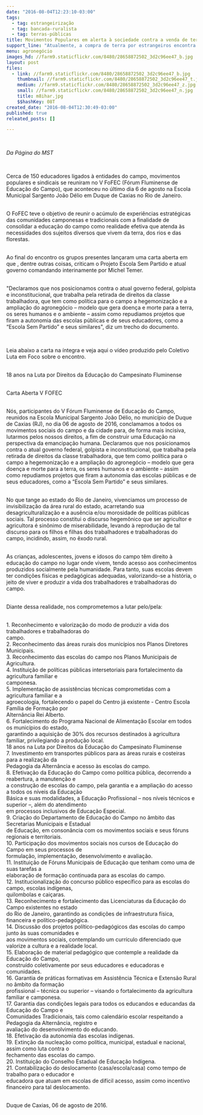 ```yaml
---
date: "2016-08-04T12:23:10-03:00"
tags:
  - tag: estrangeirização
  - tag: bancada-ruralista
  - tag: terras-públicas
title: Movimentos Populares em alerta à sociedade contra a venda de terras para estrangeiros
support_line: "Atualmente, a compra de terra por estrangeiros encontra limites. É possível a aquisição de até três módulos rurais, sem qualquer condicionalidade. "
menu: agronegócio
images_hd: //farm9.staticflickr.com/8480/28658872502_3d2c96ee47_b.jpg
layout: post
files:
  - link: //farm9.staticflickr.com/8480/28658872502_3d2c96ee47_b.jpg
    thumbnail: //farm9.staticflickr.com/8480/28658872502_3d2c96ee47_t.jpg
    medium: //farm9.staticflickr.com/8480/28658872502_3d2c96ee47_z.jpg
    small: //farm9.staticflickr.com/8480/28658872502_3d2c96ee47_n.jpg
    title: m8ihar.jpg
    $$hashKey: 08T
created_date: "2016-08-04T12:30:49-03:00"
published: true
releated_posts: []

---
```

<p>&nbsp;</p>

<p><em>Da P&aacute;gina do MST&nbsp;</em></p>

<p>&nbsp;</p>

<p>Cerca de 150 educadores ligados &agrave; entidades do campo, movimentos populares e sindicais se reuniram no V FoFEC (F&oacute;rum Fluminense de Educa&ccedil;&atilde;o do Campo), que aconteceu no &uacute;ltimo dia 6 de agosto na Escola Municipal Sargento Jo&atilde;o D&eacute;lio em Duque de Caxias no Rio de Janeiro. &nbsp;</p>

<p><br />
O FoFEC teve o objetivo de reunir o ac&uacute;mulo de experi&ecirc;ncias estrat&eacute;gicas das comunidades camponesas e tradicionais com a finalidade de consolidar a educa&ccedil;&atilde;o do campo como realidade efetiva que atenda &agrave;s necessidades dos sujeitos diversos que vivem da terra, dos rios e das florestas.</p>

<p><br />
Ao final do encontro os grupos presentes lan&ccedil;aram uma carta aberta em que , dentre outras coisas, criticam o Projeto Escola Sem Partido e atual governo comandando interinamente por Michel Temer.</p>

<p><br />
&quot;Declaramos que nos posicionamos contra o atual governo federal, golpista e inconstitucional, que trabalha pela retirada de direitos da classe trabalhadora, que tem como pol&iacute;tica para o campo a hegemoniza&ccedil;&atilde;o e a amplia&ccedil;&atilde;o do agroneg&oacute;cio &ndash; modelo que gera doen&ccedil;a e morte para a terra, os seres humanos e o ambiente &ndash; assim como repudiamos projetos que firam a autonomia das escolas p&uacute;blicas e de seus educadores, como a &ldquo;Escola Sem Partido&rdquo; e seus similares&quot;, diz um trecho do documento.&nbsp;</p>

<p>&nbsp;</p>

<p>Leia abaixo a carta na &iacute;ntegra e veja aqui o v&iacute;deo produzido pelo Coletivo Luta em Foco sobre o encontro.&nbsp;</p>

<p><br />
18 anos na Luta por Direitos da Educa&ccedil;&atilde;o do Campesinato Fluminense</p>

<p><br />
Carta Aberta V FOFEC</p>

<p><br />
N&oacute;s, participantes do V F&oacute;rum Fluminense de Educa&ccedil;&atilde;o do Campo, reunidos na Escola Municipal&nbsp;Sargento Jo&atilde;o D&eacute;lio, no munic&iacute;pio de Duque de Caxias (RJ), no dia 06 de agosto de 2016, conclamamos a&nbsp;todos os movimentos sociais do campo e da cidade para, de forma mais incisiva, lutarmos pelos nossos&nbsp;direitos, a fim de&nbsp;construir uma Educa&ccedil;&atilde;o na perspectiva da emancipa&ccedil;&atilde;o humana. Declaramos que nos posicionamos contra o atual governo federal, golpista e inconstitucional, que trabalha pela retirada de&nbsp;direitos da classe trabalhadora, que tem como pol&iacute;tica para o campo a hegemoniza&ccedil;&atilde;o e a amplia&ccedil;&atilde;o do&nbsp;agroneg&oacute;cio &ndash; modelo que gera doen&ccedil;a e morte para a terra, os seres humanos e o ambiente &ndash; assim como&nbsp;repudiamos projetos que firam a autonomia das escolas p&uacute;blicas e de seus educadores, como a &ldquo;Escola Sem Partido&rdquo; e seus similares.</p>

<p><br />
No que tange ao estado do Rio de Janeiro, vivenciamos um processo de invisibiliza&ccedil;&atilde;o da &aacute;rea rural&nbsp;do estado, acarretando sua desagriculturaliza&ccedil;&atilde;o e a aus&ecirc;ncia e/ou morosidade de pol&iacute;ticas p&uacute;blicas sociais.&nbsp;Tal processo constitui o discurso hegem&ocirc;nico que ser agricultor e agricultora &eacute; sin&ocirc;nimo de&nbsp;miserabilidade, levando &agrave;&nbsp;reprodu&ccedil;&atilde;o de tal discurso para os filhos e filhas dos trabalhadores e trabalhadoras&nbsp;do campo, incidindo, assim, no &ecirc;xodo rural.</p>

<p><br />
As crian&ccedil;as, adolescentes, jovens e idosos do campo t&ecirc;m direito &agrave; educa&ccedil;&atilde;o do campo no lugar onde&nbsp;vivem, tendo acesso aos conhecimentos produzidos socialmente pela humanidade. Para tanto, suas escolas&nbsp;devem ter condi&ccedil;&otilde;es f&iacute;sicas e pedag&oacute;gicas adequadas, valorizando-se a hist&oacute;ria, o jeito de viver e produzir a&nbsp;vida dos trabalhadores e trabalhadoras do campo.</p>

<p><br />
Diante dessa realidade, nos comprometemos a lutar pelo/pela:</p>

<p><br />
1. Reconhecimento e valoriza&ccedil;&atilde;o do modo de produzir a vida dos trabalhadores e trabalhadoras do<br />
campo.<br />
2. Reconhecimento das &aacute;reas rurais dos munic&iacute;pios nos Planos Diretores Municipais.<br />
3. Reconhecimento das escolas do campo nos Planos Municipais de Agricultura.<br />
4. Institui&ccedil;&atilde;o de pol&iacute;ticas p&uacute;blicas intersetoriais para fortalecimento da agricultura familiar e<br />
camponesa.<br />
5. Implementa&ccedil;&atilde;o de assist&ecirc;ncias t&eacute;cnicas comprometidas com a agricultura familiar e a<br />
agroecologia, fortalecendo o papel do Centro j&aacute; existente - Centro Escola Fam&iacute;lia de Forma&ccedil;&atilde;o por<br />
Altern&acirc;ncia Rei Alberto.<br />
6. Fortalecimento do Programa Nacional de Alimenta&ccedil;&atilde;o Escolar em todos os munic&iacute;pios do estado,<br />
garantindo a aquisi&ccedil;&atilde;o de 30% dos recursos destinados &agrave; agricultura familiar, privilegiando a produ&ccedil;&atilde;o local.<br />
18 anos na Luta por Direitos da Educa&ccedil;&atilde;o do Campesinato Fluminense<br />
7. Investimento em transportes p&uacute;blicos para as &aacute;reas rurais e costeiras para a realiza&ccedil;&atilde;o da<br />
Pedagogia da Altern&acirc;ncia e acesso &agrave;s escolas do campo.<br />
8. Efetiva&ccedil;&atilde;o da Educa&ccedil;&atilde;o do Campo como pol&iacute;tica p&uacute;blica, decorrendo a reabertura, a manuten&ccedil;&atilde;o e<br />
a constru&ccedil;&atilde;o de escolas do campo, pela garantia e a amplia&ccedil;&atilde;o do acesso a todos os n&iacute;veis da Educa&ccedil;&atilde;o<br />
B&aacute;sica e suas modalidades, a Educa&ccedil;&atilde;o Profissional &ndash; nos n&iacute;veis t&eacute;cnicos e superior &ndash;, al&eacute;m do atendimento<br />
em processos inclusivos de Educa&ccedil;&atilde;o Especial.<br />
9. Cria&ccedil;&atilde;o do Departamento de Educa&ccedil;&atilde;o do Campo no &acirc;mbito das Secretarias Municipais e Estadual<br />
de Educa&ccedil;&atilde;o, em conson&acirc;ncia com os movimentos sociais e seus f&oacute;runs regionais e territoriais.<br />
10. Participa&ccedil;&atilde;o dos movimentos sociais nos cursos de Educa&ccedil;&atilde;o do Campo em seus processos de<br />
formula&ccedil;&atilde;o, implementa&ccedil;&atilde;o, desenvolvimento e avalia&ccedil;&atilde;o.<br />
11. Institui&ccedil;&atilde;o de F&oacute;runs Municipais de Educa&ccedil;&atilde;o que tenham como uma de suas tarefas a<br />
elabora&ccedil;&atilde;o de forma&ccedil;&atilde;o continuada para as escolas do campo.<br />
12. Institucionaliza&ccedil;&atilde;o do concurso p&uacute;blico espec&iacute;fico para as escolas do campo, escolas ind&iacute;genas,<br />
quilombolas e cai&ccedil;aras.<br />
13. Reconhecimento e fortalecimento das Licenciaturas da Educa&ccedil;&atilde;o do Campo existentes no estado<br />
do Rio de Janeiro, garantindo as condi&ccedil;&otilde;es de infraestrutura f&iacute;sica, financeira e pol&iacute;tico-pedag&oacute;gica.<br />
14. Discuss&atilde;o dos projetos pol&iacute;tico-pedag&oacute;gicos das escolas do campo junto &agrave;s suas comunidades e<br />
aos movimentos sociais, contemplando um curr&iacute;culo diferenciado que valorize a cultura e a realidade local.<br />
15. Elabora&ccedil;&atilde;o de material pedag&oacute;gico que contemple a realidade da Educa&ccedil;&atilde;o do Campo,<br />
constru&iacute;do coletivamente por seus educadores e educadoras e comunidades.<br />
16. Garantia de pr&aacute;ticas formativas em Assist&ecirc;ncia T&eacute;cnica e Extens&atilde;o Rural no &acirc;mbito da forma&ccedil;&atilde;o<br />
profissional &ndash; t&eacute;cnica ou superior &ndash; visando o fortalecimento da agricultura familiar e camponesa.<br />
17. Garantia das condi&ccedil;&otilde;es legais para todos os educandos e educandas da Educa&ccedil;&atilde;o do Campo e<br />
Comunidades Tradicionais, tais como calend&aacute;rio escolar respeitando a Pedagogia da Altern&acirc;ncia, registro e<br />
avalia&ccedil;&atilde;o do desenvolvimento do educando.<br />
18. Efetiva&ccedil;&atilde;o da autonomia das escolas ind&iacute;genas.<br />
19. Extin&ccedil;&atilde;o da nuclea&ccedil;&atilde;o como pol&iacute;tica, municipal, estadual e nacional, assim como luta contra o<br />
fechamento das escolas do campo.<br />
20. Institui&ccedil;&atilde;o do Conselho Estadual de Educa&ccedil;&atilde;o Ind&iacute;gena.<br />
21. Contabiliza&ccedil;&atilde;o do deslocamento (casa/escola/casa) como tempo de trabalho para o educador e<br />
educadora que atuam em escolas de dif&iacute;cil acesso, assim como incentivo financeiro para tal deslocamento.</p>

<p><br />
Duque de Caxias, 06 de agosto de 2016.</p>

<p>&nbsp;</p>
